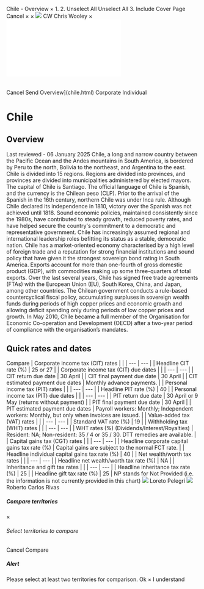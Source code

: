Chile - Overview
×
1.
2.
Unselect All
Unselect All
3.
Include Cover Page
Cancel
×
×
![](-/media/world-wide-tax-summaries/attachments/global---chris-wooley.ashx%3Frev=ac5e5f3223b34096b1afc2a6009c7320&revision=ac5e5f32-23b3-4096-b1af-c2a6009c7320&hash=859B7ADC84DC2CBEC9760E9E6EE7DE6D0A8BFCDF)
CW
Chris Wooley
×
![](chile.html)
######
Cancel
Send
Overview](chile.html)
Corporate
Individual
# Chile
## Overview
Last reviewed - 06 January 2025
Chile, a long and narrow country between the Pacific Ocean and the Andes mountains in South America, is bordered by Peru to the north, Bolivia to the northeast, and Argentina to the east. Chile is divided into 15 regions. Regions are divided into provinces, and provinces are divided into municipalities administered by elected mayors. The capital of Chile is Santiago. The official language of Chile is Spanish, and the currency is the Chilean peso (CLP).
Prior to the arrival of the Spanish in the 16th century, northern Chile was under Inca rule. Although Chile declared its independence in 1810, victory over the Spanish was not achieved until 1818.
Sound economic policies, maintained consistently since the 1980s, have contributed to steady growth, reduced poverty rates, and have helped secure the country's commitment to a democratic and representative government. Chile has increasingly assumed regional and international leadership roles befitting its status as a stable, democratic nation. Chile has a market-oriented economy characterised by a high level of foreign trade and a reputation for strong financial institutions and sound policy that have given it the strongest sovereign bond rating in South America. Exports account for more than one-fourth of gross domestic product (GDP), with commodities making up some three-quarters of total exports. Over the last several years, Chile has signed free trade agreements (FTAs) with the European Union (EU), South Korea, China, and Japan, among other countries.
The Chilean government conducts a rule-based countercyclical fiscal policy, accumulating surpluses in sovereign wealth funds during periods of high copper prices and economic growth and allowing deficit spending only during periods of low copper prices and growth. In May 2010, Chile became a full member of the Organisation for Economic Co-operation and Development (OECD) after a two-year period of compliance with the organisation’s mandates.
## Quick rates and dates
Compare
| Corporate income tax (CIT) rates | |
| --- | --- |
| Headline CIT rate (%) | 25 or 27 |
| Corporate income tax (CIT) due dates | |
| --- | --- |
| CIT return due date | 30 April |
| CIT final payment due date | 30 April |
| CIT estimated payment due dates | Monthly advance payments. |
| Personal income tax (PIT) rates | |
| --- | --- |
| Headline PIT rate (%) | 40 |
| Personal income tax (PIT) due dates | |
| --- | --- |
| PIT return due date | 30 April or 9 May (returns without payment) |
| PIT final payment due date | 30 April |
| PIT estimated payment due dates | Payroll workers: Monthly;  Independent workers: Monthly, but only when invoices are issued. |
| Value-added tax (VAT) rates | |
| --- | --- |
| Standard VAT rate (%) | 19 |
| Withholding tax (WHT) rates | |
| --- | --- |
| WHT rates (%) (Dividends/Interest/Royalties) | Resident: NA;  Non-resident: 35 / 4 or 35 / 30. DTT remedies are available. |
| Capital gains tax (CGT) rates | |
| --- | --- |
| Headline corporate capital gains tax rate (%) | Capital gains are subject to the normal FCT rate. |
| Headline individual capital gains tax rate (%) | 40 |
| Net wealth/worth tax rates | |
| --- | --- |
| Headline net wealth/worth tax rate (%) | NA |
| Inheritance and gift tax rates | |
| --- | --- |
| Headline inheritance tax rate (%) | 25 |
| Headline gift tax rate (%) | 25 |
NP stands for Not Provided (i.e. the information is not currently provided in this chart)
![](-/media/world-wide-tax-summaries/attachments/chile---loreto-pelegri.ashx%3Frev=7a15bd9f3ed14f6698198c66436a0091&revision=7a15bd9f-3ed1-4f66-9819-8c66436a0091&hash=47A76D7AA1C8C38690622B4E266F2F3E2DD78F37)
Loreto Pelegrí
![](-/media/world-wide-tax-summaries/attachments/chile---roberto-carlos-rivas.ashx%3Frev=cadc1f25d3e644718b74dcd4dbc3bcf8&revision=cadc1f25-d3e6-4471-8b74-dcd4dbc3bcf8&hash=EEC79D77D80A1B9484D85E7E67054185C94B20C9)
Roberto Carlos Rivas
##### Compare territories
×
###### Select territories to compare
#####
Cancel
Compare
##### Alert
Please select at least two territories for comparison.
Ok
×
I understand